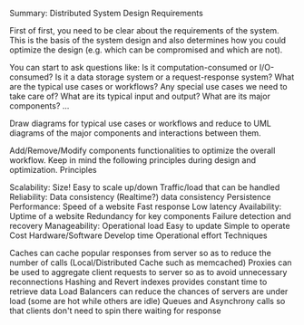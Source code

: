 Summary: Distributed System Design
Requirements

First of first, you need to be clear about the requirements of the system. This is the basis of the system design and also determines how you could optimize the design (e.g. which can be compromised and which are not).

You can start to ask questions like:
Is it computation-consumed or I/O-consumed?
Is it a data storage system or a request-response system?
What are the typical use cases or workflows? Any special use cases we need to take care of?
What are its typical input and output?
What are its major components?
...

Draw diagrams for typical use cases or workflows and reduce to UML diagrams of the major components and interactions between them.

Add/Remove/Modify components functionalities to optimize the overall workflow. Keep in mind the following principles during design and optimization.
Principles

Scalability: Size!
Easy to scale up/down
Traffic/load that can be handled
Reliability: Data consistency
(Realtime?) data consistency
Persistence
Performance: Speed of a website
Fast response
Low latency
Availability: Uptime of a website
Redundancy for key components
Failure detection and recovery
Manageability: Operational load
Easy to update
Simple to operate
Cost
Hardware/Software
Develop time
Operational effort
Techniques

Caches can cache popular responses from server so as to reduce the number of calls (Local/Distributed Cache such as memcached)
Proxies can be used to aggregate client requests to server so as to avoid unnecessary reconnections
Hashing and Revert indexes provides constant time to retrieve data
Load Balancers can reduce the chances of servers are under load (some are hot while others are idle)
Queues and Asynchrony calls so that clients don't need to spin there waiting for response